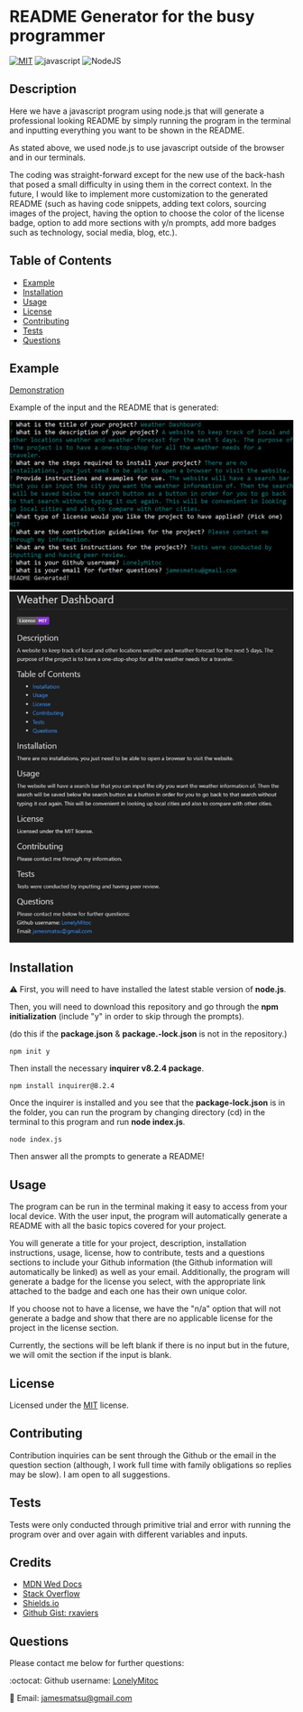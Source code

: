 # README Generator for the busy programmer
  [![MIT](https://img.shields.io/badge/License-MIT-blueviolet.svg)](https://opensource.org/licenses/MIT)
  ![javascript](https://img.shields.io/badge/javascript-orange.svg)
  ![NodeJS](https://img.shields.io/badge/node.js-6DA55F&logoColor=white)

## Description
Here we have a javascript program using node.js that will generate a professional looking README by simply running the program in the terminal and inputting everything you want to be shown in the README.

As stated above, we used node.js to use javascript outside of the browser and in our terminals.

The coding was straight-forward except for the new use of the back-hash that posed a small difficulty in using them in the correct context. In the future, I would like to implement more customization to the generated README (such as having code snippets, adding text colors, sourcing images of the project, having the option to choose the color of the license badge, option to add more sections with y/n prompts, add more badges such as technology, social media, blog, etc.).

## Table of Contents
- [Example](#example)
- [Installation](#installation)
- [Usage](#usage)
- [License](#license)
- [Contributing](#contributing)
- [Tests](#tests)
- [Questions](#questions)

## Example

[Demonstration](https://watch.screencastify.com/v/Wzef1bto8k3YBTBjlrpK)

Example of the input and the README that is generated:

![terminal screenshot showing input](./assets/images/terminal-screenshot.jpg)
![example of generated README in vscode previewer](./assets/images/sample-readme.jpg)

## Installation

:warning: First, you will need to have installed the latest stable version of **node.js**.

Then, you will need to download this repository and go through the **npm initialization** (include "y" in order to skip through the prompts).

(do this if the **package.json** & **package.-lock.json** is not in the repository.)

```
npm init y
```

Then install the necessary **inquirer v8.2.4 package**.

```
npm install inquirer@8.2.4
```

Once the inquirer is installed and you see that the **package-lock.json** is in the folder, you can run the program by changing directory (cd) in the terminal to this program and run **node index.js**.

```
node index.js
```

Then answer all the prompts to generate a README!

## Usage
The program can be run in the terminal making it easy to access from your local device. With the user input, the program will automatically generate a README with all the basic topics covered for your project.

You will generate a title for your project, description, installation instructions, usage, license, how to contribute, tests and a questions sections to include your Github information (the Github information will automatically be linked) as well as your email. Additionally, the program will generate a badge for the license you select, with the appropriate link attached to the badge and each one has their own unique color.

If you choose not to have a license, we have the "n/a" option that will not generate a badge and show that there are no applicable license for the project in the license section.

Currently, the sections will be left blank if there is no input but in the future, we will omit the section if the input is blank.

## License
Licensed under the [MIT](https://opensource.org/licenses/MIT) license.

## Contributing
Contribution inquiries can be sent through the Github or the email in the question section (although, I work full time with family obligations so replies may be slow). I am open to all suggestions.

## Tests
Tests were only conducted through primitive trial and error with running the program over and over again with different variables and inputs.

## Credits
- [MDN Wed Docs](https://developer.mozilla.org/en-US/)
- [Stack Overflow](https://stackoverflow.com/)
- [Shields.io](https://shields.io/)
- [Github Gist: rxaviers](https://gist.github.com/rxaviers/7360908)

## Questions
Please contact me below for further questions:

:octocat: Github username: [LonelyMitoc](https://github.com/LonelyMitoc)

:e-mail: Email: jamesmatsu@gmail.com